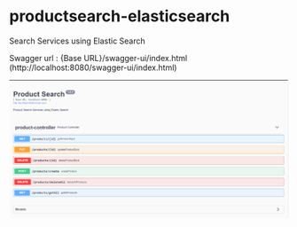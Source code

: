 # productsearch-elasticsearch
Search Services using Elastic Search


Swagger url : {Base URL}/swagger-ui/index.html   (http://localhost:8080/swagger-ui/index.html)


![name-of-you-image](https://github.com/chauhan-shobhit/productsearch-elasticsearch/blob/main/productSearch-elasticSearch/productSearch-elasticSearch/SearchServices/src/main/resources/ApiDocumentation.png?raw=true)
